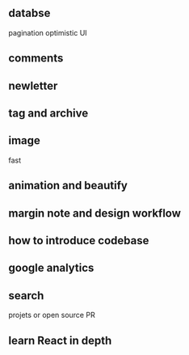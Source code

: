 ## databse

pagination
optimistic UI

## comments

## newletter

## tag and archive

## image

fast

## animation and beautify

## margin note and design workflow

## how to introduce codebase

## google analytics

## search

projets or open source PR

## learn React in depth
